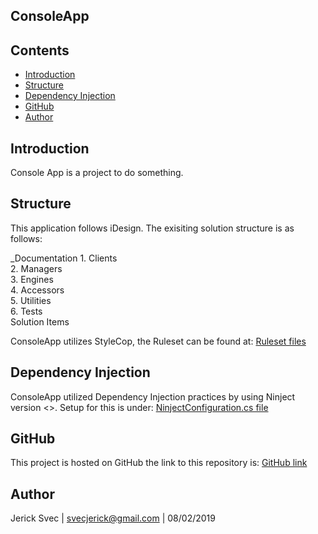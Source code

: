 ## ConsoleApp

## Contents
- [Introduction](#introduction)
- [Structure](#structure)
- [Dependency Injection](#dependency-injection)
- [GitHub](#github)
- [Author](#Author)

## Introduction
Console App is a project to do something.

## Structure
This application follows iDesign. The exisiting solution structure is as follows:

_Documentation
1\. Clients  
2\. Managers  
3\. Engines  
4\. Accessors  
5\. Utilities  
6\. Tests  
Solution Items

ConsoleApp utilizes StyleCop, the Ruleset can be found at:
[Ruleset files](rulesetFilePath)

## Dependency Injection
ConsoleApp utilized Dependency Injection practices by using Ninject version <<VersionNumber>>. Setup for this is under:
[NinjectConfiguration.cs file](filePathForNinjectConfiguration.cs)

## GitHub
This project is hosted on GitHub the link to this repository is:
[GitHub link](githubLinkToRepo)

## Author
Jerick Svec | svecjerick@gmail.com | 08/02/2019
